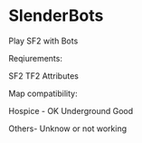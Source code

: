 # SlenderBots
Play SF2 with Bots

Reqiurements:

SF2
TF2 Attributes

Map compatibility:

Hospice - OK
Underground Good

Others- Unknow or not working
